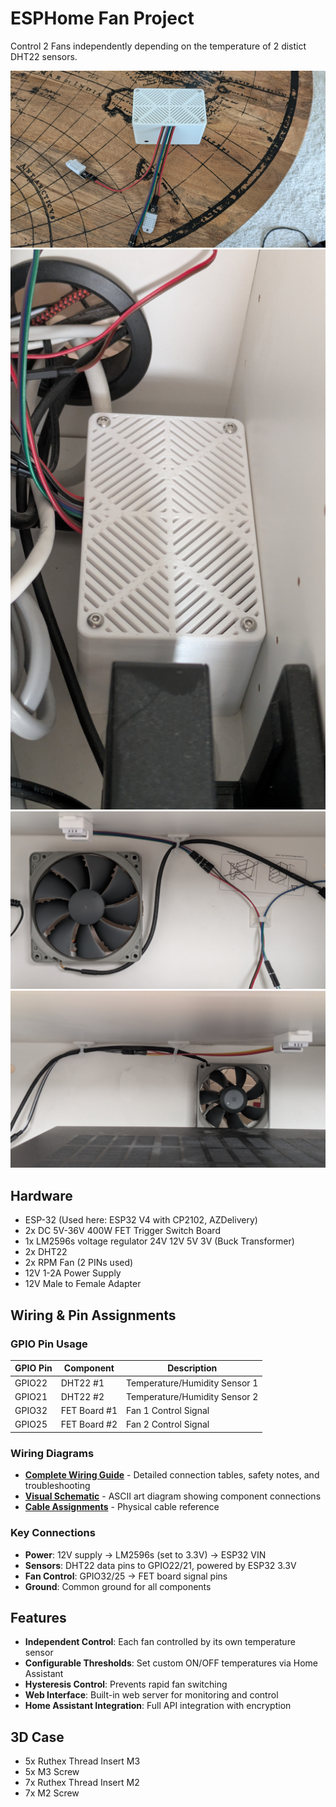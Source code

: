# ESPHome Fan Project
Control 2 Fans independently depending on the temperature of 2 distict DHT22 sensors.

![Installed Case (Closed)](img/installed_case_closed.jpg)
![Installed Case in cabinet](img/box_installed_in_cabinet.jpg)
![Installed Fan 1](img/fan_installed_1.jpg)
![Installed Fan 2](img/fan_installed_2.jpg)

## Hardware
* ESP-32 (Used here: ESP32 V4 with CP2102, AZDelivery)
* 2x DC 5V-36V 400W FET Trigger Switch Board
* 1x LM2596s voltage regulator 24V 12V 5V 3V (Buck Transformer)
* 2x DHT22
* 2x RPM Fan (2 PINs used)
* 12V 1-2A Power Supply
* 12V Male to Female Adapter

## Wiring & Pin Assignments

### GPIO Pin Usage
| GPIO Pin | Component | Description |
|----------|-----------|-------------|
| GPIO22   | DHT22 #1  | Temperature/Humidity Sensor 1 |
| GPIO21   | DHT22 #2  | Temperature/Humidity Sensor 2 |
| GPIO32   | FET Board #1 | Fan 1 Control Signal |
| GPIO25   | FET Board #2 | Fan 2 Control Signal |

### Wiring Diagrams
- **[Complete Wiring Guide](docs/wiring_diagrams.md)** - Detailed connection tables, safety notes, and troubleshooting
- **[Visual Schematic](docs/detailed_schematic.txt)** - ASCII art diagram showing component connections
- **[Cable Assignments](img/cable_assignments.png)** - Physical cable reference

### Key Connections
- **Power**: 12V supply → LM2596s (set to 3.3V) → ESP32 VIN
- **Sensors**: DHT22 data pins to GPIO22/21, powered by ESP32 3.3V
- **Fan Control**: GPIO32/25 → FET board signal pins
- **Ground**: Common ground for all components

## Features
- **Independent Control**: Each fan controlled by its own temperature sensor
- **Configurable Thresholds**: Set custom ON/OFF temperatures via Home Assistant
- **Hysteresis Control**: Prevents rapid fan switching
- **Web Interface**: Built-in web server for monitoring and control
- **Home Assistant Integration**: Full API integration with encryption

## 3D Case
* 5x Ruthex Thread Insert M3
* 5x M3 Screw
* 7x Ruthex Thread Insert M2
* 7x M2 Screw